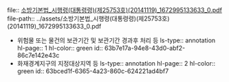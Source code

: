 file:: [소방기본법_시행령(대통령령)(제25753호)(20141119)_1672995133633_0.pdf](../assets/소방기본법_시행령(대통령령)(제25753호)(20141119)_1672995133633_0.pdf)
file-path:: ../assets/소방기본법_시행령(대통령령)(제25753호)(20141119)_1672995133633_0.pdf

- 위험물 또는 물건의 보관기간 및 보관기간 경과후 처리 등
  ls-type:: annotation
  hl-page:: 1
  hl-color:: green
  id:: 63b7e17a-94e8-43d0-abf2-86c7e142e43c
- 화재경계지구의 지정대상지역 등
  ls-type:: annotation
  hl-page:: 2
  hl-color:: green
  id:: 63bced1f-6365-4a23-860c-624221ad4bf7